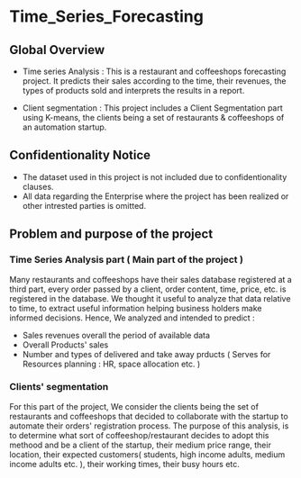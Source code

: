 # Time_Series_Forecasting

## Global Overview
- Time series Analysis : 
This is a restaurant and coffeeshops forecasting project. It predicts their sales according to the time, their revenues, the types of products sold and interprets the results in a report.

- Client segmentation :
This project includes a Client Segmentation part using K-means, the clients being a set of restaurants & coffeeshops of an automation startup.

## Confidentionality Notice
- The dataset used in this project is not included due to confidentionality clauses.
- All data regarding the Enterprise where the project has been realized or other intrested parties is omitted.

## Problem and purpose of the project
### Time Series Analysis part ( Main part of the project )
Many restaurants and coffeeshops have their sales database registered at a third part, every order passed by a client, order content, time, price, etc. is registered in the database. We thought it useful to analyze that data relative to time, to extract useful information helping business holders make informed decisions.
Hence, We analyzed and intended to predict : 
  - Sales revenues overall the period of available data
  - Overall Products' sales
  - Number and types of delivered and take away prducts ( Serves for Resources planning : HR, space allocation etc. )


### Clients' segmentation 
For this part of the project, We consider the clients being the set of restaurants and coffeeshops that decided to collaborate with the startup to automate their orders' registration process.
The purpose of this analysis, is to determine what sort of coffeeshop/restaurant decides to adopt this methood and be a client of the startup, their medium price range, their location, their expected customers( students, high income adults, medium income adults etc. ), their working times, their busy hours etc. 
